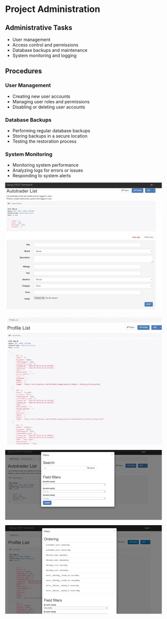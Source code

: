 # Project Administration

## Administrative Tasks

- User management
- Access control and permissions
- Database backups and maintenance
- System monitoring and logging

## Procedures

### User Management

- Creating new user accounts
- Managing user roles and permissions
- Disabling or deleting user accounts

### Database Backups

- Performing regular database backups
- Storing backups in a secure location
- Testing the restoration process

### System Monitoring

- Monitoring system performance
- Analyzing logs for errors or issues
- Responding to system alerts
  
![autotrader_dre_backend_url.py](../docs/img/AutotraderList.png)

![autotrader_dre_backend_url.py](../docs/img/profileList.png)

![autotrader_dre_backend_url.py](../docs/img/searchField.png)

![autotrader_dre_backend_url.py](../docs/img/profile.png)




